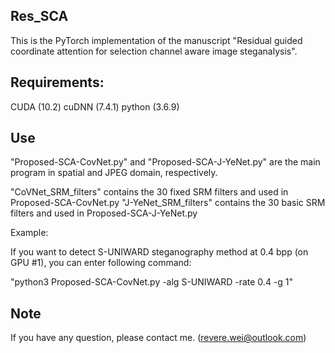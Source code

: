 
## Res_SCA

This is the PyTorch implementation of the manuscript "Residual guided coordinate attention for selection channel aware image steganalysis". 

## Requirements:
CUDA (10.2)
cuDNN (7.4.1)
python (3.6.9)

## Use
"Proposed-SCA-CovNet.py" and "Proposed-SCA-J-YeNet.py" are the main program in spatial and JPEG domain, respectively. 

"CoVNet_SRM_filters" contains the 30 fixed SRM filters and used in Proposed-SCA-CovNet.py 
"J-YeNet_SRM_filters" contains the 30 basic SRM filters and used in Proposed-SCA-J-YeNet.py 


Example: 

If you want to detect S-UNIWARD steganography method at 0.4 bpp (on GPU #1), you can enter following command:

"python3 Proposed-SCA-CovNet.py -alg S-UNIWARD -rate 0.4 -g 1"


## Note
If you have any question, please contact me. (revere.wei@outlook.com)
